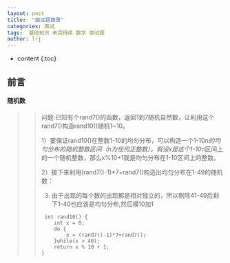 ```yaml
---
layout: post
title:  "面试题摘录"
categories: 面试
tags:  基础知识 未完待续 数学 面试题
author: lrj
---
```


* content
{:toc}


## 前言


####  随机数
>> 问题:已知有个rand7()的函数，返回1到7随机自然数，让利用这个rand7()构造rand10()随机1~10。
>> 
>> 1）要保证rand10()在整数1-10的均匀分布，可以构造一个1-10*n的均匀分布的随机整数区间（n为任何正整数）。假设x是这个1-10*n区间上的一个随机整数，那么x%10+1就是均匀分布在1-10区间上的整数。
>> 
>> 2）接下来利用(rand7()-1)*7+rand7()构造出均匀分布在1-49的随机数：
>> 
>> 3) 由于出现的每个数的出现都是相对独立的，所以剔除41-49后剩下1-40也应该是均匀分布,然后模10加1
>> 
>> ```
>>  int rand10() {
>>     int x = 0;
>>     do {
>>         x = (rand7()-1)*7+rand7();
>>     }while(x > 40);
>>     return x % 10 + 1;
>> }
>> ```











